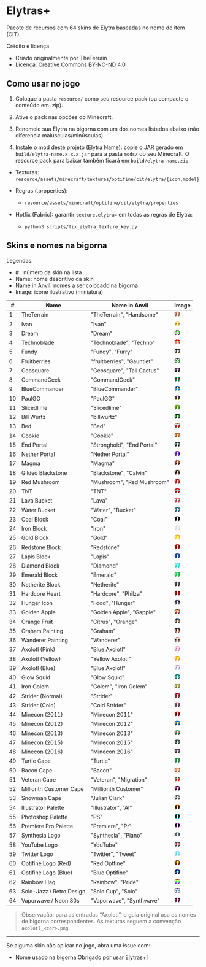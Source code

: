 # Elytras+

Pacote de recursos com 64 skins de Elytra baseadas no nome do item (CIT).

Crédito e licença

- Criado originalmente por TheTerrain
- Licença: [Creative Commons BY-NC-ND 4.0](https://creativecommons.org/licenses/by-nc-nd/4.0/)

## Como usar no jogo

1. Coloque a pasta `resource/` como seu resource pack (ou compacte o conteúdo em .zip).

2. Ative o pack nas opções do Minecraft.

3. Renomeie sua Elytra na bigorna com um dos nomes listados abaixo (não diferencia maiúsculas/minúsculas).

4. Instale o mod deste projeto (Elytra Name): copie o JAR gerado em `build/elytra-name.x.x.x.jar` para a pasta `mods/` do seu Minecraft. O resource pack para baixar também ficará em `build/elytra-name.zip`.

- Texturas: `resource/assets/minecraft/textures/optifine/cit/elytra/{icon,model}`

- Regras (.properties):

  - `resource/assets/minecraft/optifine/cit/elytra/properties`

- Hotfix (Fabric): garantir `texture.elytra=` em todas as regras de Elytra:
  - `python3 scripts/fix_elytra_texture_key.py`

## Skins e nomes na bigorna

Legendas:

- \# : número da skin na lista
- Name: nome descritivo da skin
- Name in Anvil: nomes a ser colocado na bigorna
- Image: ícone ilustrativo (miniatura)

| #  | Name                     | Name in Anvil                | Image                                                                                                  |
| -- | ------------------------ | ---------------------------- | ------------------------------------------------------------------------------------------------------ |
| 1  | TheTerrain               | "TheTerrain", "Handsome"     | ![TheTerrain](resource/assets/minecraft/textures/optifine/cit/elytra/icon/theterrain.png)              |
| 2  | Ivan                     | "Ivan"                       | ![Ivan](resource/assets/minecraft/textures/optifine/cit/elytra/icon/ivan.png)                          |
| 3  | Dream                    | "Dream"                      | ![Dream](resource/assets/minecraft/textures/optifine/cit/elytra/icon/dream.png)                        |
| 4  | Technoblade              | "Technoblade", "Techno"      | ![Technoblade](resource/assets/minecraft/textures/optifine/cit/elytra/icon/technoblade.png)            |
| 5  | Fundy                    | "Fundy", "Furry"             | ![Fundy](resource/assets/minecraft/textures/optifine/cit/elytra/icon/fundy.png)                        |
| 6  | Fruitberries             | "fruitberries", "Gauntlet"   | ![Fruitberries](resource/assets/minecraft/textures/optifine/cit/elytra/icon/fruitberries.png)          |
| 7  | Geosquare                | "Geosquare", "Tall Cactus"   | ![Geosquare](resource/assets/minecraft/textures/optifine/cit/elytra/icon/geosquare.png)                |
| 8  | CommandGeek              | "CommandGeek"                | ![CommandGeek](resource/assets/minecraft/textures/optifine/cit/elytra/icon/geek.png)                   |
| 9  | BlueCommander            | "BlueCommander"              | ![BlueCommander](resource/assets/minecraft/textures/optifine/cit/elytra/icon/bluecommander.png)        |
| 10 | PaulGG                   | "PaulGG"                     | ![PaulGG](resource/assets/minecraft/textures/optifine/cit/elytra/icon/paulgg.png)                      |
| 11 | Slicedlime               | "Slicedlime"                 | ![Slicedlime](resource/assets/minecraft/textures/optifine/cit/elytra/icon/slicedlime.png)              |
| 12 | Bill Wurtz               | "billwurtz"                  | ![Bill Wurtz](resource/assets/minecraft/textures/optifine/cit/elytra/icon/billwurtz.png)               |
| 13 | Bed                      | "Bed"                        | ![Bed](resource/assets/minecraft/textures/optifine/cit/elytra/icon/bed.png)                            |
| 14 | Cookie                   | "Cookie"                     | ![Cookie](resource/assets/minecraft/textures/optifine/cit/elytra/icon/cookie.png)                      |
| 15 | End Portal               | "Stronghold", "End Portal"   | ![End Portal](resource/assets/minecraft/textures/optifine/cit/elytra/icon/endportal.png)               |
| 16 | Nether Portal            | "Nether Portal"              | ![Nether Portal](resource/assets/minecraft/textures/optifine/cit/elytra/icon/netherportal.png)         |
| 17 | Magma                    | "Magma"                      | ![Magma](resource/assets/minecraft/textures/optifine/cit/elytra/icon/magma.png)                        |
| 18 | Gilded Blackstone        | "Blackstone", "Calvin"       | ![Gilded Blackstone](resource/assets/minecraft/textures/optifine/cit/elytra/icon/gildedblackstone.png) |
| 19 | Red Mushroom             | "Mushroom", "Red Mushroom"   | ![Red Mushroom](resource/assets/minecraft/textures/optifine/cit/elytra/icon/red_mushroom.png)          |
| 20 | TNT                      | "TNT"                        | ![TNT](resource/assets/minecraft/textures/optifine/cit/elytra/icon/tnt.png)                            |
| 21 | Lava Bucket              | "Lava"                       | ![Lava Bucket](resource/assets/minecraft/textures/optifine/cit/elytra/icon/lava.png)                   |
| 22 | Water Bucket             | "Water", "Bucket"            | ![Water Bucket](resource/assets/minecraft/textures/optifine/cit/elytra/icon/water.png)                 |
| 23 | Coal Block               | "Coal"                       | ![Coal Block](resource/assets/minecraft/textures/optifine/cit/elytra/icon/coal.png)                    |
| 24 | Iron Block               | "Iron"                       | ![Iron Block](resource/assets/minecraft/textures/optifine/cit/elytra/icon/iron.png)                    |
| 25 | Gold Block               | "Gold"                       | ![Gold Block](resource/assets/minecraft/textures/optifine/cit/elytra/icon/gold.png)                    |
| 26 | Redstone Block           | "Redstone"                   | ![Redstone Block](resource/assets/minecraft/textures/optifine/cit/elytra/icon/redstone.png)            |
| 27 | Lapis Block              | "Lapis"                      | ![Lapis Block](resource/assets/minecraft/textures/optifine/cit/elytra/icon/lapis.png)                  |
| 28 | Diamond Block            | "Diamond"                    | ![Diamond Block](resource/assets/minecraft/textures/optifine/cit/elytra/icon/diamond.png)              |
| 29 | Emerald Block            | "Emerald"                    | ![Emerald Block](resource/assets/minecraft/textures/optifine/cit/elytra/icon/emerald.png)              |
| 30 | Netherite Block          | "Netherite"                  | ![Netherite Block](resource/assets/minecraft/textures/optifine/cit/elytra/icon/netherite.png)          |
| 31 | Hardcore Heart           | "Hardcore", "Philza"         | ![Hardcore Heart](resource/assets/minecraft/textures/optifine/cit/elytra/icon/hardcore.png)            |
| 32 | Hunger Icon              | "Food", "Hunger"             | ![Hunger Icon](resource/assets/minecraft/textures/optifine/cit/elytra/icon/hunger.png)                 |
| 33 | Golden Apple             | "Golden Apple", "Gapple"     | ![Golden Apple](resource/assets/minecraft/textures/optifine/cit/elytra/icon/gapple.png)                |
| 34 | Orange Fruit             | "Citrus", "Orange"           | ![Orange Fruit](resource/assets/minecraft/textures/optifine/cit/elytra/icon/citrus.png)                |
| 35 | Graham Painting          | "Graham"                     | ![Graham Painting](resource/assets/minecraft/textures/optifine/cit/elytra/icon/graham_painting.png)    |
| 36 | Wanderer Painting        | "Wanderer"                   | ![Wanderer Painting](resource/assets/minecraft/textures/optifine/cit/elytra/icon/man_painting.png)     |
| 37 | Axolotl (Pink)           | "Blue Axolotl"               | ![Axolotl (Pink)](resource/assets/minecraft/textures/optifine/cit/elytra/icon/axolotl_pink.png)        |
| 38 | Axolotl (Yellow)         | "Yellow Axolotl"             | ![Axolotl (Yellow)](resource/assets/minecraft/textures/optifine/cit/elytra/icon/axolotl_yellow.png)    |
| 39 | Axolotl (Blue)           | "Blue Axolotl"               | ![Axolotl (Blue)](resource/assets/minecraft/textures/optifine/cit/elytra/icon/axolotl_blue.png)        |
| 40 | Glow Squid               | "Glow Squid"                 | ![Glow Squid](resource/assets/minecraft/textures/optifine/cit/elytra/icon/glowsquid.png)               |
| 41 | Iron Golem               | "Golem", "Iron Golem"        | ![Iron Golem](resource/assets/minecraft/textures/optifine/cit/elytra/icon/irongolem.png)               |
| 42 | Strider (Normal)         | "Strider"                    | ![Strider (Normal)](resource/assets/minecraft/textures/optifine/cit/elytra/icon/strider_normal.png)    |
| 43 | Strider (Cold)           | "Cold Strider"               | ![Strider (Cold)](resource/assets/minecraft/textures/optifine/cit/elytra/icon/strider_cold.png)        |
| 44 | Minecon (2011)           | "Minecon 2011"               | ![Minecon 2011](resource/assets/minecraft/textures/optifine/cit/elytra/icon/minecon_2011.png)          |
| 45 | Minecon (2012)           | "Minecon 2012"               | ![Minecon 2012](resource/assets/minecraft/textures/optifine/cit/elytra/icon/minecon_2012.png)          |
| 46 | Minecon (2013)           | "Minecon 2013"               | ![Minecon 2013](resource/assets/minecraft/textures/optifine/cit/elytra/icon/minecon_2013.png)          |
| 47 | Minecon (2015)           | "Minecon 2015"               | ![Minecon 2015](resource/assets/minecraft/textures/optifine/cit/elytra/icon/minecon_2015.png)          |
| 48 | Minecon (2016)           | "Minecon 2016"               | ![Minecon 2016](resource/assets/minecraft/textures/optifine/cit/elytra/icon/minecon_2016.png)          |
| 49 | Turtle Cape              | "Turtle"                     | ![Turtle Cape](resource/assets/minecraft/textures/optifine/cit/elytra/icon/turtle_cape.png)            |
| 50 | Bacon Cape               | "Bacon"                      | ![Bacon Cape](resource/assets/minecraft/textures/optifine/cit/elytra/icon/bacon.png)                   |
| 51 | Veteran Cape             | "Veteran", "Migration"       | ![Veteran Cape](resource/assets/minecraft/textures/optifine/cit/elytra/icon/veteran_cape.png)          |
| 52 | Millionth Customer Cape  | "Millionth Customer"         | ![Millionth Customer Cape](resource/assets/minecraft/textures/optifine/cit/elytra/icon/millionthcustomer_cape.png) |
| 53 | Snowman Cape             | "Julian Clark"               | ![Snowman Cape](resource/assets/minecraft/textures/optifine/cit/elytra/icon/julianclark.png)           |
| 54 | Illustrator Palette      | "Illustrator", "AI"          | ![Illustrator Palette](resource/assets/minecraft/textures/optifine/cit/elytra/icon/ai.png)             |
| 55 | Photoshop Palette        | "PS"                         | ![Photoshop Palette](resource/assets/minecraft/textures/optifine/cit/elytra/icon/ps.png)               |
| 56 | Premiere Pro Palette     | "Premiere", "Pr"             | ![Premiere Pro Palette](resource/assets/minecraft/textures/optifine/cit/elytra/icon/premiere.png)      |
| 57 | Synthesia Logo           | "Synthesia", "Piano"         | ![Synthesia Logo](resource/assets/minecraft/textures/optifine/cit/elytra/icon/synthesia.png)           |
| 58 | YouTube Logo             | "YouTube"                    | ![YouTube Logo](resource/assets/minecraft/textures/optifine/cit/elytra/icon/youtube.png)               |
| 59 | Twitter Logo             | "Twitter", "Tweet"           | ![Twitter Logo](resource/assets/minecraft/textures/optifine/cit/elytra/icon/twitter.png)               |
| 60 | Optifine Logo (Red)      | "Red Optfine"                | ![Optifine Logo (Red)](resource/assets/minecraft/textures/optifine/cit/elytra/icon/optifine_red.png)   |
| 61 | Optifine Logo (Blue)     | "Blue Optifine"              | ![Optifine Logo (Blue)](resource/assets/minecraft/textures/optifine/cit/elytra/icon/optifine_blue.png) |
| 62 | Rainbow Flag             | "Rainbow", "Pride"           | ![Rainbow Flag](resource/assets/minecraft/textures/optifine/cit/elytra/icon/rainbow.png)               |
| 63 | Solo-Jazz / Retro Design | "Solo Cup", "Solo"           | ![Solo-Jazz](resource/assets/minecraft/textures/optifine/cit/elytra/icon/solojazz.png)                 |
| 64 | Vaporwave / Neon 80s     | "Vaporwave", "Synthwave"     | ![Vaporwave](resource/assets/minecraft/textures/optifine/cit/elytra/icon/vaporwave.png)                |

> Observação: para as entradas “Axolotl”, o guia original usa os nomes de bigorna correspondentes. As texturas seguem a convenção `axolotl_<cor>.png`.

---

Se alguma skin não aplicar no jogo, abra uma issue com:

- Nome usado na bigorna
  Obrigado por usar Elytras+!

